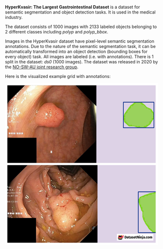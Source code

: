**HyperKvasir: The Largest Gastrointestinal Dataset** is a dataset for semantic segmentation and object detection tasks. It is used in the medical industry.

The dataset consists of 1000 images with 2133 labeled objects belonging to 2 different classes including *polyp* and *polyp_bbox*.

Images in the HyperKvasir dataset have pixel-level semantic segmentation annotations. Due to the nature of the semantic segmentation task, it can be automatically transformed into an object detection (bounding boxes for every object) task. All images are labeled (i.e. with annotations). There is 1 split in the dataset: *ds0* (1000 images). The dataset was released in 2020 by the [NO-SW-AU joint research group](https://www.nature.com/articles/s41597-020-00622-y#author-information).

Here is the visualized example grid with annotations:

<img src="https://github.com/dataset-ninja/hyper-kvasir/raw/main/visualizations/side_annotations_grid.png">

